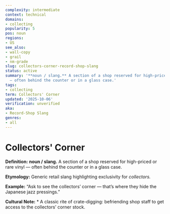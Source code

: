```yaml
---
complexity: intermediate
context: technical
domains:
- collecting
popularity: 5
pos: noun
regions:
- US
see_also:
- wall-copy
- grail
- nm-grade
slug: collectors-corner-record-shop-slang
status: active
summary: '**noun / slang.** A section of a shop reserved for high-priced or rare vinyl
  — often behind the counter or in a glass case.'
tags:
- collecting
term: Collectors' Corner
updated: '2025-10-06'
verification: unverified
aka:
- Record-Shop Slang
genres:
- all
---
```


# Collectors' Corner

**Definition:** **noun / slang.** A section of a shop reserved for high-priced or rare vinyl — often behind the counter or in a glass case.

**Etymology:** Generic retail slang highlighting exclusivity for *collectors.*

**Example:** “Ask to see the collectors’ corner — that’s where they hide the Japanese jazz pressings.”

**Cultural Note:** * A classic rite of crate-digging: befriending shop staff to get access to the collectors’ corner stock.

